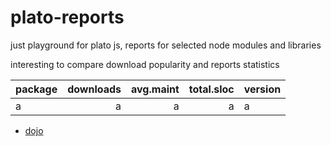 

# plato-reports

just playground for plato js, reports for selected node modules and libraries

interesting to compare download popularity and reports statistics


| package | downloads |avg.maint | total.sloc | version |
|-------|--------:|--------:|---------:| :--------- |
|a|a|a|a|a|



- [dojo](http://htmlpreview.github.io/?https://github.com/ainthek/plato-reports/blob/master/reports/dojo/index.html)



